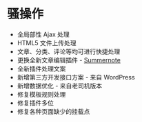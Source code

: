 # 骚操作
- 全局部性 Ajax 处理
- HTML5 文件上传处理
- 文章、分类、评论等均可进行快捷处理
- 更换全新文章编辑插件 - [Summernote](http://summernote.org/)
- 全新插件处理文案
- 新增第三方开发接口方案 - 来自 WordPress
- 新增数据优化 - 来自老司机版本
- 修复模板规则处理
- 修复插件多位
- 修复各种页面缺少的挂载点
